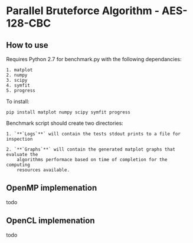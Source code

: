 # Parallel Bruteforce Algorithm - AES-128-CBC

## How to use
Requires Python 2.7 for benchmark.py with the following dependancies:
```
1. matplot
2. numpy
3. scipy
4. symfit
5. progress
```
To install:
```
pip install matplot numpy scipy symfit progress
```

Benchmark script should create two directories:
```
1. `**`Logs`**` will contain the tests stdout prints to a file for inspection

2. `**`Graphs`**` will contain the generated matplot graphs that evaluate the 
	algorithms performace based on time of completion for the computing
	resources available. 
```
## OpenMP implemenation
todo
## OpenCL implemenation
todo